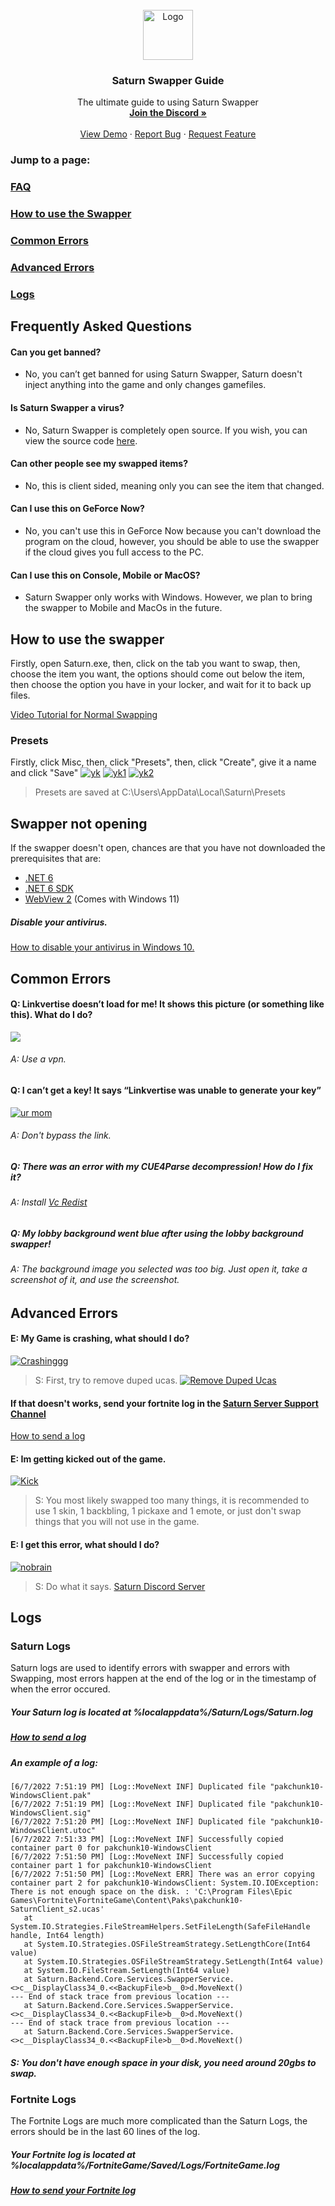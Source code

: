 <div id="top"></div>





<!-- PROJECT LOGO -->
<br />
<div align="center">
  <a href="https://github.com/Tamely/SaturnSwapper">
    <img src="https://media.discordapp.net/attachments/879497706287017985/987005319001571338/unknown.png?width=702&height=702" alt="Logo" width="80" height="80">
  </a>

  <h3 align="center">Saturn Swapper Guide</h3>

  <p align="center">
    The ultimate guide to using Saturn Swapper
    <br />
    <a href="https://discord.gg/saturn"><strong>Join the Discord »</strong></a>
    <br />
    <br />
    <a href="https://solar-stern-galaxy.is-a-skid.me/aj4R01Bs">View Demo</a>
    ·
    <a href="https://github.com/Tamely/SaturnSwapper/issues">Report Bug</a>
    ·
    <a href="https://github.com/Tamely/SaturnSwapper/issues">Request Feature</a>
  </p>
</div>







### Jump to a page:
### [FAQ](https://github.com/RaiderxD404/SaturnSwapperGuide#frequently-asked-questions)
### [How to use the Swapper](https://github.com/RaiderxD404/SaturnSwapperGuide#how-to-use-the-swapper-1)
### [Common Errors](https://github.com/RaiderxD404/SaturnSwapperGuide#common-errors-1)
### [Advanced Errors](https://github.com/RaiderxD404/SaturnSwapperGuide#advanced-errors)
### [Logs](https://github.com/RaiderxD404/SaturnSwapperGuide#logs-1)




## Frequently Asked Questions
#### Can you get banned?
* No, you can’t get banned for using Saturn Swapper, Saturn doesn't inject anything into the game and only changes gamefiles.
####  Is Saturn Swapper a virus?
* No, Saturn Swapper is completely open source. If you wish, you can view the source code [here](https://github.com/Tamely/SaturnSwapper "here").
#### Can other people see my swapped items?
* No, this is client sided, meaning only you can see the item that changed.
#### Can I use this on GeForce Now?
* No, you can't use this in GeForce Now because you can't download the program on the cloud, however, you should be able to use the swapper if the cloud gives you full access to the PC.
#### Can I use this on Console, Mobile or MacOS?
* Saturn Swapper only works with Windows. However, we plan to bring the swapper to Mobile and MacOs in the future.


## How to use the swapper


Firstly, open Saturn.exe, then, click on the tab you want to swap, then, choose the item you want, the options should come out below the item, then choose the option you have in your locker, and wait for it to back up files.

[Video Tutorial for Normal Swapping](https://solar-stern-galaxy.is-a-skid.me/aj4R01Bs "Video Tutorial")
### Presets
Firstly, click Misc, then, click "Presets", then, click "Create", give it a name and click "Save"
[![yk](https://cdn.upload.systems/uploads/015Hx6Ux.png "yk")](https://cdn.upload.systems/uploads/015Hx6Ux.png "yk")
[![yk1](https://cdn.upload.systems/uploads/uofQzuj9.png "yk1")](https://cdn.upload.systems/uploads/uofQzuj9.png "yk1")
[![yk2](https://cdn.upload.systems/uploads/vk9gKAYh.png "yk2")](https://cdn.upload.systems/uploads/vk9gKAYh.png "yk2")
> Presets are saved at C:\Users\AppData\Local\Saturn\Presets


## Swapper not opening 

If the swapper doesn't open, chances are that you have not downloaded the prerequisites that are:
* [.NET 6](http://dotnet.microsoft.com/en-us/download/dotnet/thank-you/runtime-desktop-6.0.1-windows-x64-installer ".NET 6.0")
* [.NET 6 SDK](http://dotnet.microsoft.com/en-us/download/dotnet/thank-you/sdk-6.0.201-windows-x64-installer ".NET 6.0 SDK")
* [WebView 2](https://go.microsoft.com/fwlink/p/?LinkId=2124703 "WebView (Comes with Windows 11)") (Comes with Windows 11)
##### Disable your antivirus.

[How to disable your antivirus in Windows 10.](https://i.upload.systems/fzX0bgVj  "How to disable your antivirus in Windows 10.")


## Common Errors

#### Q: Linkvertise doesn’t load for me! It shows this picture (or something like this). What do I do?
[![](https://media.discordapp.net/attachments/930442711255900200/930510745962151946/unknown.png)](https://media.discordapp.net/attachments/930442711255900200/930510745962151946/unknown.png)
###### A: Use a vpn.

#### Q:  I can’t get a key! It says “Linkvertise was unable to generate your key”
[![](https://media.discordapp.net/attachments/930442711255900200/930853415741976626/IMG_7424.png "ur mom")](http://https://media.discordapp.net/attachments/930442711255900200/930853415741976626/IMG_7424.png "ur mom")
###### A: Don't bypass the link. 

#####  Q: There was an error with my CUE4Parse decompression! How do I fix it?
###### A: Install [Vc Redist](https://aka.ms/vs/16/release/vc_redist.x64.exe)

##### Q: My lobby background went blue after using the lobby background swapper!
###### A: The background image you selected was too big. Just open it, take a screenshot of it, and use the screenshot.

## Advanced Errors

#### E: My Game is crashing, what should I do?
[![Crashinggg](https://i.redd.it/767t0c4pszr71.jpg "Crashinggg")](https://i.redd.it/767t0c4pszr71.jpg "Crashinggg")
>  S: First, try to remove duped ucas.
[![Remove Duped Ucas](https://cdn.upload.systems/uploads/SZrE9qxW.png "Remove Duped Ucas")](https://cdn.upload.systems/uploads/SZrE9qxW.png "Remove Duped Ucas")
#### If that doesn't works, send your fortnite log in the [Saturn Server Support Channel](https://discord.gg/HpErhNBqB4 "Saturn Server Support Channel")

[How to send a log](https://solar-stern-galaxy.is-a-skid.me/LZQ58t0g "How to send a log")

#### E: Im getting kicked out of the game.
[![Kick](https://media.discordapp.net/attachments/930441422669242378/967377016548646932/unknown.png?width=1191&height=670 "Kick")](http://https://media.discordapp.net/attachments/930441422669242378/967377016548646932/unknown.png?width=1191&height=670 "Kick")
>  S: You most likely swapped too many things, it is recommended to use 1 skin, 1 backbling, 1 pickaxe and 1 emote, or just don't swap things that you will not use in the game.

#### E: I get this error, what should I do?
[![nobrain](https://media.discordapp.net/attachments/930441422669242378/985669190528679956/unknown.png "nobrain")](https://media.discordapp.net/attachments/930441422669242378/985669190528679956/unknown.png "nobrain")

> S: Do what it says. [Saturn Discord Server](http://discord.gg/saturn "Saturn Discord Server")

## Logs

### Saturn Logs

Saturn logs are used to identify errors with swapper and errors with Swapping, most errors happen at the end of the log or in the timestamp of when the error occured.

##### Your Saturn log is located at %localappdata%/Saturn/Logs/Saturn.log
##### [How to send a log](https://solar-stern-galaxy.is-a-skid.me/LZQ58t0g "How to send a log")
##### An example of a log:

```
[6/7/2022 7:51:19 PM] [Log::MoveNext INF] Duplicated file "pakchunk10-WindowsClient.pak"
[6/7/2022 7:51:19 PM] [Log::MoveNext INF] Duplicated file "pakchunk10-WindowsClient.sig"
[6/7/2022 7:51:20 PM] [Log::MoveNext INF] Duplicated file "pakchunk10-WindowsClient.utoc"
[6/7/2022 7:51:33 PM] [Log::MoveNext INF] Successfully copied container part 0 for pakchunk10-WindowsClient
[6/7/2022 7:51:50 PM] [Log::MoveNext INF] Successfully copied container part 1 for pakchunk10-WindowsClient
[6/7/2022 7:51:50 PM] [Log::MoveNext ERR] There was an error copying container part 2 for pakchunk10-WindowsClient: System.IO.IOException: There is not enough space on the disk. : 'C:\Program Files\Epic Games\Fortnite\FortniteGame\Content\Paks\pakchunk10-SaturnClient_s2.ucas'
   at System.IO.Strategies.FileStreamHelpers.SetFileLength(SafeFileHandle handle, Int64 length)
   at System.IO.Strategies.OSFileStreamStrategy.SetLengthCore(Int64 value)
   at System.IO.Strategies.OSFileStreamStrategy.SetLength(Int64 value)
   at System.IO.FileStream.SetLength(Int64 value)
   at Saturn.Backend.Core.Services.SwapperService.<>c__DisplayClass34_0.<<BackupFile>b__0>d.MoveNext()
--- End of stack trace from previous location ---
   at Saturn.Backend.Core.Services.SwapperService.<>c__DisplayClass34_0.<<BackupFile>b__0>d.MoveNext()
--- End of stack trace from previous location ---
   at Saturn.Backend.Core.Services.SwapperService.<>c__DisplayClass34_0.<<BackupFile>b__0>d.MoveNext()
```
##### S: You don't have enough space in your disk, you need around 20gbs to swap.


### Fortnite Logs

The Fortnite Logs are much more complicated than the Saturn Logs, the errors should be in the last 60 lines of the log.
##### Your Fortnite log is located at %localappdata%/FortniteGame/Saved/Logs/FortniteGame.log
##### [How to send your Fortnite log](https://solar-stern-galaxy.is-a-skid.me/CyiN5Ayj "How to send your Fortnite log")
